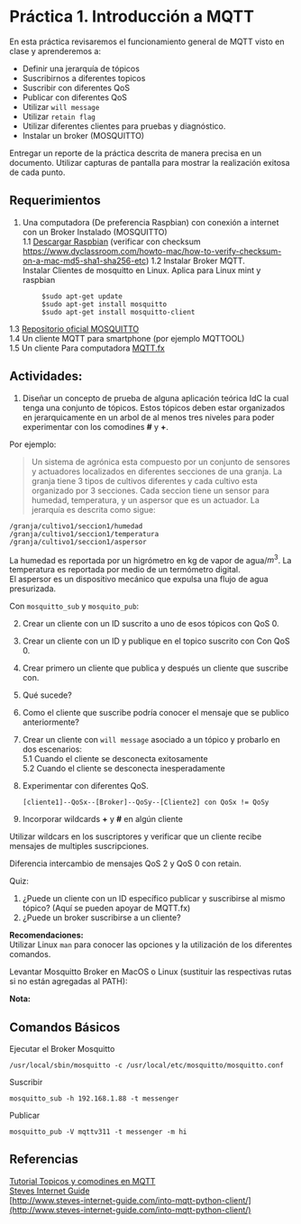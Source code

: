 # Práctica 1. Introducción a MQTT

En esta práctica revisaremos el funcionamiento general de MQTT visto en clase y aprenderemos a: 

* Definir una jerarquía de tópicos
* Suscribirnos a diferentes topicos
* Suscribir con diferentes QoS
* Publicar con diferentes QoS
* Utilizar `will message`
* Utilizar `retain flag`
* Utilizar diferentes clientes para pruebas y diagnóstico.
* Instalar un broker (MOSQUITTO)


Entregar un reporte de la práctica descrita de manera precisa en un documento. Utilizar capturas de pantalla para mostrar la realización exitosa de cada punto.


## Requerimientos

1. Una computadora (De preferencia Raspbian) con conexión a internet con un Broker Instalado (MOSQUITTO)  
	1.1 [Descargar Raspbian](https://www.raspberrypi.org/downloads/raspbian/)  (verificar con checksum https://www.dyclassroom.com/howto-mac/how-to-verify-checksum-on-a-mac-md5-sha1-sha256-etc)
	1.2 Instalar Broker MQTT.   
		Instalar Clientes de mosquitto en Linux. 
		Aplica para Linux mint y raspbian 
		
```
		$sudo apt-get update  
		$sudo apt-get install mosquitto  
		$sudo apt-get install mosquitto-client 
```

	

1.3 [Repositorio oficial MOSQUITTO](https://mosquitto.org/blog/2013/01/mosquitto-debian-repository/)  
1.4 Un cliente MQTT para smartphone (por ejemplo MQTTOOL)  
1.5 Un cliente Para computadora [MQTT.fx](http://www.jensd.de/apps/mqttfx/1.7.1/)


## Actividades:  


1. Diseñar un concepto de prueba de alguna aplicación teórica IdC la cual tenga una conjunto de tópicos. Estos tópicos deben estar organizados en jerarquicamente en un arbol de al menos tres niveles para poder experimentar con los comodines **#** y **+**.  

Por ejemplo:

> Un sistema de agrónica esta compuesto por un conjunto de sensores y actuadores localizados en diferentes secciones de una granja. La granja tiene 3 tipos de cultivos diferentes y cada cultivo esta organizado por 3 secciones. Cada seccion tiene un sensor para humedad, temperatura, y un aspersor que es un actuador. La jerarquía es descrita como sigue:

```
/granja/cultivo1/seccion1/humedad
/granja/cultivo1/seccion1/temperatura
/granja/cultivo1/seccion1/aspersor
```

La humedad es reportada por un higrómetro en kg de vapor de agua/$m^3$.
La temperatura es reportada por medio de un termómetro digital.  
El aspersor es un dispositivo mecánico que expulsa una flujo de agua presurizada.
 

Con `mosquitto_sub` y `mosquito_pub`:

2. Crear un cliente con un ID suscrito a uno de esos tópicos con QoS 0.

3. Crear un cliente con un ID y publique en el topico suscrito con Con QoS 0.

4. Crear primero un cliente que publica y después un cliente que suscribe con. 
  4. Qué sucede?  
  4. Como el cliente que suscribe podría conocer el mensaje que se publico anteriormente? 

5. Crear un cliente con `will message` asociado a un tópico y probarlo en dos escenarios:  
	5.1 Cuando el cliente se desconecta exitosamente  
	5.2 Cuando el cliente se desconecta inesperadamente

6. Experimentar con diferentes QoS. 

	`[cliente1]--QoSx--[Broker]--QoSy--[Cliente2] con QoSx != QoSy`

7. Incorporar wildcards **+** y **#** en algún cliente



Utilizar wildcars en los suscriptores y verificar que un cliente recibe mensajes de multiples suscripciones.

Diferencia intercambio de mensajes QoS 2 y QoS 0 con retain.



Quiz:

1. ¿Puede un cliente con un ID específico publicar y suscribirse al mismo tópico?  (Aquí se pueden apoyar de MQTT.fx)
2. ¿Puede un broker suscribirse a un cliente?


**Recomendaciones:**  
Utilizar Linux  `man` para conocer las opciones y la utilización de los diferentes comandos.  

Levantar Mosquitto Broker en MacOS o Linux (sustituir las respectivas rutas si no están agregadas al PATH):

**Nota:**

## Comandos Básicos

Ejecutar el Broker Mosquitto

```
/usr/local/sbin/mosquitto -c /usr/local/etc/mosquitto/mosquitto.conf
``` 
Suscribir 

```
mosquitto_sub -h 192.168.1.88 -t messenger
```

Publicar 

```
mosquitto_pub -V mqttv311 -t messenger -m hi
```


## Referencias 

[Tutorial Topicos y comodines en MQTT](https://www.luisllamas.es/que-son-y-como-usar-los-topics-en-mqtt-correctamente/)  
[Steves Internet Guide](http://www.steves-internet-guide.com/understanding-mqtt-qos-2/)  
[http://www.steves-internet-guide.com/into-mqtt-python-client/](http://www.steves-internet-guide.com/into-mqtt-python-client/)





